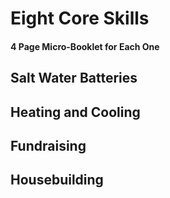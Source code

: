 # Eight Core Skills

#### 4 Page Micro-Booklet for Each One

## Salt Water Batteries

## Heating and Cooling

## Fundraising

## Housebuilding
